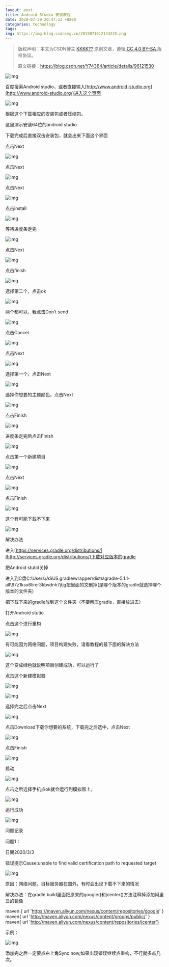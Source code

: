 ```yaml
---
layout: post
title: Android Studio 安装教程
date: 2020-07-29 20:47:13 +0800
categories: technology
tags: 
img: https://img-blog.csdnimg.cn/2019071612144225.png
---
```


> 版权声明：本文为CSDN博主 [KKKK??](https://me.csdn.net/Y74364) 原创文章，遵循[ CC 4.0 BY-SA ](http://creativecommons.org/licenses/by-sa/4.0/)版权协议。
>
> 原文链接：https://blog.csdn.net/Y74364/article/details/96121530

![img](https://img-blog.csdnimg.cn/2019071612144225.png?x-oss-process=image/watermark,type_ZmFuZ3poZW5naGVpdGk,shadow_10,text_aHR0cHM6Ly9ibG9nLmNzZG4ubmV0L1k3NDM2NA==,size_16,color_FFFFFF,t_70)

百度搜索Android studio，或者直接输入[http://www.android-studio.org](http://www.android-studio.org/)进入这个页面

 

 

![img](https://img-blog.csdnimg.cn/20190716121443527.png?x-oss-process=image/watermark,type_ZmFuZ3poZW5naGVpdGk,shadow_10,text_aHR0cHM6Ly9ibG9nLmNzZG4ubmV0L1k3NDM2NA==,size_16,color_FFFFFF,t_70)

 

根据这个下载相应的安装包或者压缩包。

 

 

这里演示安装64位的android studio

下载完成后直接双击安装包，就会出来下面这个界面

点击Next

![img](https://img-blog.csdnimg.cn/20190716121630506.png?x-oss-process=image/watermark,type_ZmFuZ3poZW5naGVpdGk,shadow_10,text_aHR0cHM6Ly9ibG9nLmNzZG4ubmV0L1k3NDM2NA==,size_16,color_FFFFFF,t_70)

 

点击Next

![img](https://img-blog.csdnimg.cn/20190716121447129.png?x-oss-process=image/watermark,type_ZmFuZ3poZW5naGVpdGk,shadow_10,text_aHR0cHM6Ly9ibG9nLmNzZG4ubmV0L1k3NDM2NA==,size_16,color_FFFFFF,t_70)

 

 

点击Next

![img](https://img-blog.csdnimg.cn/20190716121655714.png?x-oss-process=image/watermark,type_ZmFuZ3poZW5naGVpdGk,shadow_10,text_aHR0cHM6Ly9ibG9nLmNzZG4ubmV0L1k3NDM2NA==,size_16,color_FFFFFF,t_70)

 

 

点击install

![img](https://img-blog.csdnimg.cn/20190716121452228.png?x-oss-process=image/watermark,type_ZmFuZ3poZW5naGVpdGk,shadow_10,text_aHR0cHM6Ly9ibG9nLmNzZG4ubmV0L1k3NDM2NA==,size_16,color_FFFFFF,t_70)

 

 

等待进度条走完

![img](https://img-blog.csdnimg.cn/20190716121445852.png?x-oss-process=image/watermark,type_ZmFuZ3poZW5naGVpdGk,shadow_10,text_aHR0cHM6Ly9ibG9nLmNzZG4ubmV0L1k3NDM2NA==,size_16,color_FFFFFF,t_70)

 

 

点击Next

![img](https://img-blog.csdnimg.cn/20190716121444870.png?x-oss-process=image/watermark,type_ZmFuZ3poZW5naGVpdGk,shadow_10,text_aHR0cHM6Ly9ibG9nLmNzZG4ubmV0L1k3NDM2NA==,size_16,color_FFFFFF,t_70)

 

 

点击finish

![img](https://img-blog.csdnimg.cn/20190716121456171.png?x-oss-process=image/watermark,type_ZmFuZ3poZW5naGVpdGk,shadow_10,text_aHR0cHM6Ly9ibG9nLmNzZG4ubmV0L1k3NDM2NA==,size_16,color_FFFFFF,t_70)

 

 

选择第二个，点击ok

![img](https://img-blog.csdnimg.cn/20190716121443268.png?x-oss-process=image/watermark,type_ZmFuZ3poZW5naGVpdGk,shadow_10,text_aHR0cHM6Ly9ibG9nLmNzZG4ubmV0L1k3NDM2NA==,size_16,color_FFFFFF,t_70)

 

 

两个都可以，我点击Don’t send

![img](https://img-blog.csdnimg.cn/20190716121732613.png?x-oss-process=image/watermark,type_ZmFuZ3poZW5naGVpdGk,shadow_10,text_aHR0cHM6Ly9ibG9nLmNzZG4ubmV0L1k3NDM2NA==,size_16,color_FFFFFF,t_70)

 

 

点击Cancel

![img](https://img-blog.csdnimg.cn/20190716121448145.png)

 

 

点击Next

![img](https://img-blog.csdnimg.cn/20190716121453739.png?x-oss-process=image/watermark,type_ZmFuZ3poZW5naGVpdGk,shadow_10,text_aHR0cHM6Ly9ibG9nLmNzZG4ubmV0L1k3NDM2NA==,size_16,color_FFFFFF,t_70)

 

 

选择第一个，点击Next

![img](https://img-blog.csdnimg.cn/201907161217526.png?x-oss-process=image/watermark,type_ZmFuZ3poZW5naGVpdGk,shadow_10,text_aHR0cHM6Ly9ibG9nLmNzZG4ubmV0L1k3NDM2NA==,size_16,color_FFFFFF,t_70)

 

 

选择你想要的主题颜色，点击Next

![img](https://img-blog.csdnimg.cn/20190716121802763.png?x-oss-process=image/watermark,type_ZmFuZ3poZW5naGVpdGk,shadow_10,text_aHR0cHM6Ly9ibG9nLmNzZG4ubmV0L1k3NDM2NA==,size_16,color_FFFFFF,t_70)

 

 

点击Finish

![img](https://img-blog.csdnimg.cn/20190716121448196.png?x-oss-process=image/watermark,type_ZmFuZ3poZW5naGVpdGk,shadow_10,text_aHR0cHM6Ly9ibG9nLmNzZG4ubmV0L1k3NDM2NA==,size_16,color_FFFFFF,t_70)

 

 

进度条走完后点击Finish

![img](https://img-blog.csdnimg.cn/20190716121818397.png?x-oss-process=image/watermark,type_ZmFuZ3poZW5naGVpdGk,shadow_10,text_aHR0cHM6Ly9ibG9nLmNzZG4ubmV0L1k3NDM2NA==,size_16,color_FFFFFF,t_70)

 

 

点击第一个新建项目

![img](https://img-blog.csdnimg.cn/20190716121826694.png?x-oss-process=image/watermark,type_ZmFuZ3poZW5naGVpdGk,shadow_10,text_aHR0cHM6Ly9ibG9nLmNzZG4ubmV0L1k3NDM2NA==,size_16,color_FFFFFF,t_70)

 

 

点击Next

![img](https://img-blog.csdnimg.cn/20190716121836913.png?x-oss-process=image/watermark,type_ZmFuZ3poZW5naGVpdGk,shadow_10,text_aHR0cHM6Ly9ibG9nLmNzZG4ubmV0L1k3NDM2NA==,size_16,color_FFFFFF,t_70)

 

 

点击Finish

![img](https://img-blog.csdnimg.cn/20190716121444853.png?x-oss-process=image/watermark,type_ZmFuZ3poZW5naGVpdGk,shadow_10,text_aHR0cHM6Ly9ibG9nLmNzZG4ubmV0L1k3NDM2NA==,size_16,color_FFFFFF,t_70)

 

 

这个有可能下载不下来

![img](https://img-blog.csdnimg.cn/20190716121454486.png?x-oss-process=image/watermark,type_ZmFuZ3poZW5naGVpdGk,shadow_10,text_aHR0cHM6Ly9ibG9nLmNzZG4ubmV0L1k3NDM2NA==,size_16,color_FFFFFF,t_70)

 

 

 

解决办法

进入[https://services.gradle.org/distributions/](http://services.gradle.org/distributions/)下载对应版本的gradle

把Android stutid关掉

进入到C盘C:\Users\ASUS\.gradle\wrapper\dists\gradle-5.1.1-all\97z1ksx6lirer3kbvdnh7jtjg把里面的文删掉(是哪个版本的gradle就选择哪个版本的文件夹)

把下载下来的gradle放到这个文件夹（不要解压gradle，直接放进去）

打开Android stutio

点击这个进行重构

![img](https://img-blog.csdnimg.cn/20190716121454728.png?x-oss-process=image/watermark,type_ZmFuZ3poZW5naGVpdGk,shadow_10,text_aHR0cHM6Ly9ibG9nLmNzZG4ubmV0L1k3NDM2NA==,size_16,color_FFFFFF,t_70)

有可能因为网络问题，项目构建失败，请看教程的最下面的解决方法

![img](https://img-blog.csdnimg.cn/20190716121445814.png)

这个变成绿色就说明项目创建成功，可以运行了

 

 

点击这个新建模拟器

![img](https://img-blog.csdnimg.cn/20190716121443490.png)

 

 

![img](https://img-blog.csdnimg.cn/20190716121448917.png?x-oss-process=image/watermark,type_ZmFuZ3poZW5naGVpdGk,shadow_10,text_aHR0cHM6Ly9ibG9nLmNzZG4ubmV0L1k3NDM2NA==,size_16,color_FFFFFF,t_70)

 

 

选择完之后点击Next

![img](https://img-blog.csdnimg.cn/20190716121451974.png?x-oss-process=image/watermark,type_ZmFuZ3poZW5naGVpdGk,shadow_10,text_aHR0cHM6Ly9ibG9nLmNzZG4ubmV0L1k3NDM2NA==,size_16,color_FFFFFF,t_70)

 

 

点击Download下载你想要的系统，下载完之后选中，点击Next

![img](https://img-blog.csdnimg.cn/20190716121956746.png?x-oss-process=image/watermark,type_ZmFuZ3poZW5naGVpdGk,shadow_10,text_aHR0cHM6Ly9ibG9nLmNzZG4ubmV0L1k3NDM2NA==,size_16,color_FFFFFF,t_70)

 

 

点击Finish

![img](https://img-blog.csdnimg.cn/20190716122008140.png?x-oss-process=image/watermark,type_ZmFuZ3poZW5naGVpdGk,shadow_10,text_aHR0cHM6Ly9ibG9nLmNzZG4ubmV0L1k3NDM2NA==,size_16,color_FFFFFF,t_70)

 

 

启动

![img](https://img-blog.csdnimg.cn/20190716121443646.png?x-oss-process=image/watermark,type_ZmFuZ3poZW5naGVpdGk,shadow_10,text_aHR0cHM6Ly9ibG9nLmNzZG4ubmV0L1k3NDM2NA==,size_16,color_FFFFFF,t_70)

 

 

点击之后选择手机点ok就会运行到模拟器上。

![img](https://img-blog.csdnimg.cn/20190716121443770.png?x-oss-process=image/watermark,type_ZmFuZ3poZW5naGVpdGk,shadow_10,text_aHR0cHM6Ly9ibG9nLmNzZG4ubmV0L1k3NDM2NA==,size_16,color_FFFFFF,t_70)

 

 

运行成功

![img](https://img-blog.csdnimg.cn/2019071612144459.png?x-oss-process=image/watermark,type_ZmFuZ3poZW5naGVpdGk,shadow_10,text_aHR0cHM6Ly9ibG9nLmNzZG4ubmV0L1k3NDM2NA==,size_16,color_FFFFFF,t_70)

 

问题记录

问题1：

日期2020/3/3

错误提示Cause:unable to find valid certification path to requested target

![img](https://img-blog.csdnimg.cn/20200303112416922.png?x-oss-process=image/watermark,type_ZmFuZ3poZW5naGVpdGk,shadow_10,text_aHR0cHM6Ly9ibG9nLmNzZG4ubmV0L1k3NDM2NA==,size_16,color_FFFFFF,t_70)

原因：网络问题，目标服务器在国外，有时会出现下载不下来的情况

解决办法：在gradle.build里面把原来的google()和jcenter()方法注释掉添加阿里云的镜像

maven { url 'https://maven.aliyun.com/nexus/content/repositories/google' }
maven{ url 'http://maven.aliyun.com/nexus/content/groups/public/' }
maven{ url 'http://maven.aliyun.com/nexus/content/repositories/jcenter'}

示例：

![img](https://img-blog.csdnimg.cn/20200303112938510.png?x-oss-process=image/watermark,type_ZmFuZ3poZW5naGVpdGk,shadow_10,text_aHR0cHM6Ly9ibG9nLmNzZG4ubmV0L1k3NDM2NA==,size_16,color_FFFFFF,t_70)

添加完之后一定要点右上角Sync now,如果出现错误继续点重构，不行就多点几次。
